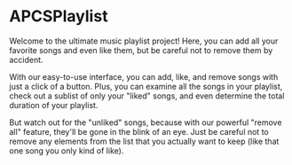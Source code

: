 # APCSPlaylist

Welcome to the ultimate music playlist project! Here, you can add all your favorite songs and even like them, but be careful not to remove them by accident.

With our easy-to-use interface, you can add, like, and remove songs with just a click of a button. Plus, you can examine all the songs in your playlist, check out a sublist of only your "liked" songs, and even determine the total duration of your playlist.

But watch out for the "unliked" songs, because with our powerful "remove all" feature, they'll be gone in the blink of an eye. Just be careful not to remove any elements from the list that you actually want to keep (like that one song you only kind of like).
